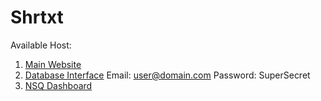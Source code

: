 # Shrtxt

Available Host:

1. [Main Website](https://localhost)
1. [Database Interface](https://db.localhost)
   Email: user@domain.com
   Password: SuperSecret
1. [NSQ Dashboard](https://nsq.localhost)

